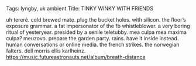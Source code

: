 Tags: lyngby, uk ambient
Title: TINKY WINKY WITH FRIENDS
  
uh tereré. cold brewed mate. plug the bucket holes. with silicon. the floor’s exposure grammar. a fat impersonator of the fb whistleblower. a very boring ritual of yesteryear. presided by a senile teletubby. mea culpa mea maxima culpa? meuzovo. prepare the garden party. rains. have it inside instead. human conversations or online media. the french strikes. the norwegian falters. dell morris ellis karlheinz.
<https://music.futureastronauts.net/album/breath-distance>